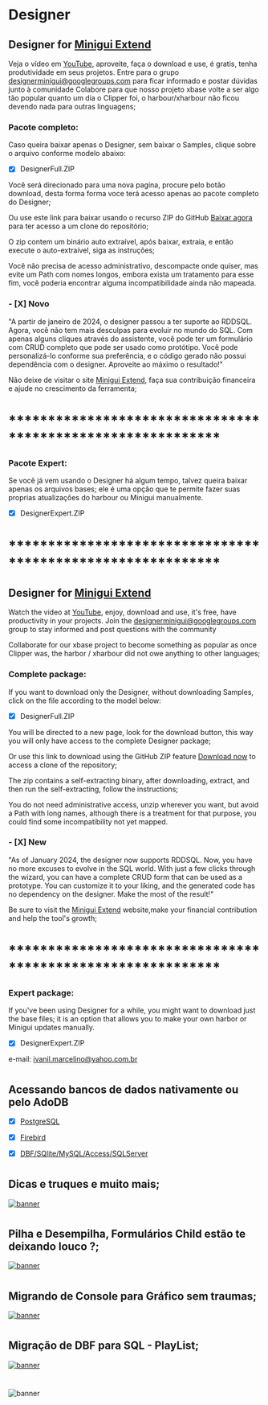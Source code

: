 # Designer

## Designer for [Minigui Extend](https://www.hmgextended.com/)

Veja o vídeo em [YouTube](https://www.youtube.com/watch?v=1GPAUNJtgIA&t=25s), aproveite, faça o download e use, é gratis, tenha produtividade em seus projetos.
Entre para o grupo [designerminigui@googlegroups.com](https://groups.google.com/g/designerminigui?pli=1) para ficar informado e postar dúvidas junto à comunidade
Colabore para que nosso projeto xbase volte a ser algo tão popular quanto um dia o Clipper foi, o harbour/xharbour não ficou devendo nada para outras linguagens;

### Pacote completo:

Caso queira baixar apenas o Designer, sem baixar o Samples, clique sobre o arquivo conforme modelo abaixo:

- [X] DesignerFull.ZIP

Você será direcionado para uma nova pagina, procure pelo botão download, desta forma forma voce terá acesso apenas ao pacote completo do Designer;

Ou use este link para baixar usando o recurso ZIP do GitHub [Baixar agora](https://github.com/ivanilmarcelino/designer/archive/master.zip) para ter acesso a um clone do repositório;

O zip contem um binário auto extraível, após baixar, extraia, e então execute o auto-extraível, siga as instruções;

Você não precisa de acesso administrativo, descompacte onde quiser, mas evite um Path com nomes longos, embora exista um tratamento para esse fim, você poderia encontrar alguma incompatibilidade ainda não mapeada.

### - [X] Novo

"A partir de janeiro de 2024, o designer passou a ter suporte ao RDDSQL. Agora, você não tem mais desculpas para evoluir no mundo do SQL. Com apenas alguns cliques através do assistente, você pode ter um formulário com CRUD completo que pode ser usado como protótipo. Você pode personalizá-lo conforme sua preferência, e o código gerado não possui dependência com o designer. Aproveite ao máximo o resultado!"


Não deixe de visitar o site [Minigui Extend](https://www.hmgextended.com/), faça sua contribuição financeira e ajude no crescimento da ferramenta;

# ***********************************************************
### Pacote Expert:
Se você já vem usando o Designer há algum tempo, talvez queira baixar apenas os arquivos bases; ele é uma opção que te permite fazer suas proprias atualizações do harbour ou Minigui manualmente.
- [X] DesignerExpert.ZIP
# ***********************************************************

## Designer for [Minigui Extend](https://www.hmgextended.com/)

Watch the video at [YouTube](https://www.youtube.com/watch?v=1GPAUNJtgIA&t=25s), enjoy, download and use, it's free, have productivity in your projects.
Join the [designerminigui@googlegroups.com](https://groups.google.com/g/designerminigui?pli=1) group to stay informed and post questions with the community

Collaborate for our xbase project to become something as popular as once Clipper was, the harbor / xharbour did not owe anything to other languages;

### Complete package:

If you want to download only the Designer, without downloading Samples, click on the file according to the model below:

- [X] DesignerFull.ZIP

You will be directed to a new page, look for the download button, this way you will only have access to the complete Designer package;

Or use this link to download using the GitHub ZIP feature [Download now](https://github.com/ivanilmarcelino/designer/archive/master.zip) to access a clone of the repository;

The zip contains a self-extracting binary, after downloading, extract, and then run the self-extracting, follow the instructions;


You do not need administrative access, unzip wherever you want, but avoid a Path with long names, although there is a treatment for that purpose, you could find some incompatibility not yet mapped.


### - [X] New

"As of January 2024, the designer now supports RDDSQL. Now, you have no more excuses to evolve in the SQL world. With just a few clicks through the wizard, you can have a complete CRUD form that can be used as a prototype. You can customize it to your liking, and the generated code has no dependency on the designer. Make the most of the result!"

Be sure to visit the [Minigui Extend](https://www.hmgextended.com/) website,make your financial contribution and help the tool's growth;

# ***********************************************************
### Expert package:
If you've been using Designer for a while, you might want to download just the base files; it is an option that allows you to make your own harbor or Minigui updates manually.
- [X] DesignerExpert.ZIP

e-mail: ivanil.marcelino@yahoo.com.br

#
## Acessando bancos de dados nativamente ou pelo AdoDB
- [X] [PostgreSQL](https://youtu.be/OZU4y8LVIaY)
- [X] [Firebird](https://youtu.be/jklB76B65Ds)
- [X] [DBF/SQlite/MySQL/Access/SQLServer](https://youtu.be/Q_1T-krg5kc)


#
## Dicas e truques e muito mais;
[![banner](https://github.com/ivanilmarcelino/designer/blob/master/Image/dicasetruques.jpg)](https://www.youtube.com/playlist?list=PLK0WK4h0-ohQAFMtcMgKgLI9ZFvLtzaJH)

#
## Pilha e Desempilha, Formulários Child estão te deixando louco ?;
[![banner](https://github.com/ivanilmarcelino/designer/blob/master/Image/pilha.png)](https://www.youtube.com/watch?v=oSkQ4wDyW2g)

#
## Migrando de Console para Gráfico sem traumas;
[![banner](https://github.com/ivanilmarcelino/designer/blob/master/Image/telaPreta.jpg)](https://www.youtube.com/watch?v=9r-ysSF67us)
#

#
## Migração de DBF para SQL - PlayList;
[![banner](https://github.com/ivanilmarcelino/designer/blob/master/Image/YouTube.jpg)](https://www.youtube.com/playlist?list=PLK0WK4h0-ohQ8FrMVVRhHa-QAeT0HFHs1)
#

![banner](https://repository-images.githubusercontent.com/236748085/32939000-4280-11ea-963c-07b0dbc66c94)
#

